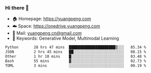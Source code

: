 ### Hi there 👋

- 🏠 Homepage: https://yuangpeng.com
- ☁️ Space: https://onedrive.yuangpeng.com
- 📧 Mail: yuangpeng.cn@gmail.com
- 🌅 Keywords: Generative Model, Multimodal Learning

<!--
**yuangpeng/yuangpeng** is a ✨ _special_ ✨ repository because its `README.md` (this file) appears on your GitHub profile.

Here are some ideas to get you started:

- 🔭 I’m currently working on ...
- 🌱 I’m currently learning ...
- 👯 I’m looking to collaborate on ...
- 🤔 I’m looking for help with ...
- 💬 Ask me about ...
- 📫 How to reach me: ...
- 😄 Pronouns: ...
- ⚡ Fun fact: ...
-->

<!--START_SECTION:waka-->

```txt
Python       28 hrs 47 mins  █████████████████████▒░░░   85.34 %
JSON         2 hrs 45 mins   ██░░░░░░░░░░░░░░░░░░░░░░░   08.15 %
Other        1 hr 10 mins    █░░░░░░░░░░░░░░░░░░░░░░░░   03.48 %
Bash         55 mins         ▓░░░░░░░░░░░░░░░░░░░░░░░░   02.73 %
TOML         3 mins          ░░░░░░░░░░░░░░░░░░░░░░░░░   00.19 %
```

<!--END_SECTION:waka-->
